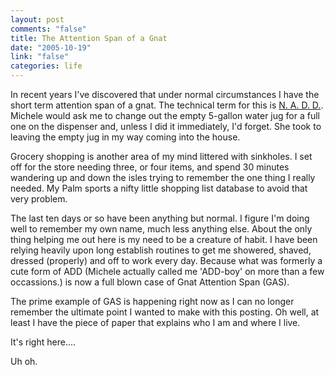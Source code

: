 ```yaml
--- 
layout: post
comments: "false"
title: The Attention Span of a Gnat
date: "2005-10-19"
link: "false"
categories: life
---
```

In recent years I've discovered that under normal circumstances I have the short term attention span of a gnat. The technical term for this is <a href="http://www.randsinrepose.com/archives/2003/07/10/nadd.html" title="N.A.D.D.">N. A. D. D.</a>. Michele would ask me to change out the empty 5-gallon water jug for a full one on the dispenser and, unless I did it immediately, I'd forget. She took to leaving the empty jug in my way coming into the house.

Grocery shopping is another area of my mind littered with sinkholes. I set off for the store needing three, or four items, and spend 30 minutes wandering up and down the isles trying to remember the one thing I really needed. My Palm sports a nifty little shopping list database to avoid that very problem.

The last ten days or so have been anything but normal. I figure I'm doing well to remember my own name, much less anything else. About the only thing helping me out here is my need to be a creature of habit. I have been relying heavily upon long establish routines to get me showered, shaved, dressed (properly) and off to work every day. Because what was formerly a cute form of ADD (Michele actually called me 'ADD-boy' on more than a few occassions.) is now a full blown case of Gnat Attention Span (GAS).

The prime example of GAS is happening right now as I can no longer remember the ultimate point I wanted to make with this posting. Oh well, at least I have the piece of paper that explains who I am and where I live.

It's right here....

Uh oh.
